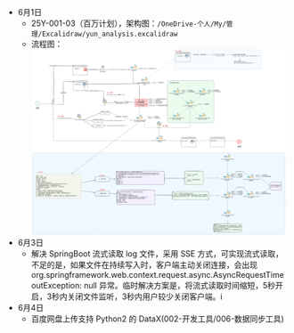 + 6月1日
	+ 25Y-001-03（百万计划），架构图：`/OneDrive-个人/My/管理/Excalidraw/yun_analysis.excalidraw` 
	+ 流程图：![](images/Untitled-2025-04-09-1002.png) 
+ 6月3日
	+ 解决 SpringBoot 流式读取 log 文件，采用 SSE 方式，可实现流式读取，不足的是，如果文件在持续写入时，客户端主动关闭连接，会出现 org.springframework.web.context.request.async.AsyncRequestTimeoutException: null 异常。临时解决方案是，将流式读取时间缩短，5秒开启，3秒内关闭文件监听，3秒内用户较少关闭客户端。i
+ 6月4日
	+ 百度网盘上传支持 Python2 的 DataX(002-开发工具/006-数据同步工具)
